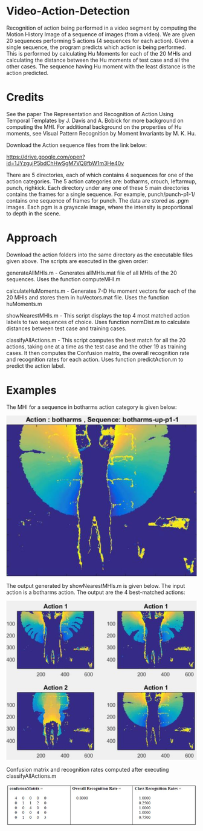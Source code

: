 # Video-Action-Detection
Recognition of action being performed in a video segment by computing the Motion History Image of a sequence of images (from a video). We are given 20 sequences performing 5 actions (4 sequences for each action). Given a single sequence, the program predicts which action is being performed. This is performed by calculating Hu Moments for each of the 20 MHIs and calculating the distance between the Hu moments of test case and all the other cases. The sequence having Hu moment with the least distance is the action predicted.

# Credits
See the paper The Representation and Recognition of Action Using Temporal Templates by J. Davis and
A. Bobick for more background on computing the MHI. For additional background on the
properties of Hu moments, see Visual Pattern Recognition by Moment Invariants by M. K. Hu.

Download the Action sequence files from the link below:

https://drive.google.com/open?id=1JYzgujP5bdChHwSgM7VQ8fbW1m3He40v

There are 5 directories, each of which contains 4 sequences for one of the action categories.
The 5 action categories are: botharms, crouch, leftarmup, punch, righkick. Each directory under any one
of these 5 main directories contains the frames for a single sequence. For example, punch/punch-p1-1/
contains one sequence of frames for punch. The data are stored as .pgm images. Each pgm is a grayscale image, where the intensity is proportional to depth in the scene.

# Approach
Download the action folders into the same directory as the executable files given above.
The scripts are executed in the given order:

generateAllMHIs.m - Generates allMHIs.mat file of all MHIs of the 20 sequences. Uses the function computeMHI.m

calculateHuMoments.m - Generates 7-D Hu moment vectors for each of the 20 MHIs and stores them in huVectors.mat file. Uses the function huMoments.m

showNearestMHIs.m - This script displays the top 4 most matched action labels to two sequences of choice. Uses function normDist.m to calculate distances between test case and training cases.

classifyAllActions.m - This script computes the best match for all the 20 actions, taking one at a time as the test case and the other 19 as training cases. It then computes the Confusion matrix, the overall recognition rate and recognition rates for each action. Uses function predictAction.m to predict the action label.

# Examples
The MHI for a sequence in botharms action category is given below:

![MHI_Botharms](Img1.JPG)

The output generated by showNearestMHIs.m is given below. The input action is a botharms action. The output are the 4 best-matched actions:

![Nearest](Img2.JPG)

Confusion matrix and recognition rates computed after executing classifyAllActions.m

![Results](Img3.JPG)




